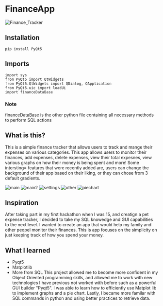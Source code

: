 # FinanceApp
![Finance_Tracker](https://user-images.githubusercontent.com/59937191/170799233-576fdaf2-6603-4fd1-8966-4b18cb556368.png)


## Installation 
````
pip install PyQt5
```` 

## Imports 
````
import sys
from PyQt5 import QtWidgets
from PyQt5.QtWidgets import QDialog, QApplication
from PyQt5.uic import loadUi
import financeDataBase
````

### Note
financeDataBase is the other python file containing all necessary methods to perform SQL actions 

##  What is this? 
This is a simple finance tracker that allows users to track and mange their expenses on various categories. This app allows users to monitor their finances, add expenses, delete expenses, view their total expesnes, view various graphs on how their money is being spent and more! Some intersting= features that were recently added are, users can change the background of their app based on their liking, or they can chose from 3 default gradients. 

![main](https://user-images.githubusercontent.com/59937191/170799097-222e8b83-f73c-4e41-b2bd-a520af125cb4.png)
![main2](https://user-images.githubusercontent.com/59937191/170799105-27d18519-69a4-4abb-ac4c-18d4446b27ce.png)
![settings](https://user-images.githubusercontent.com/59937191/170799166-4a884a29-2587-4d24-a704-1e04c4f9cbb9.png)
![other](https://user-images.githubusercontent.com/59937191/170799111-04ff05df-2af9-4df1-aec7-67b675b66bbe.png)
![piechart](https://user-images.githubusercontent.com/59937191/170799112-7f760048-b9a3-417e-8268-8b46f3cd6f91.png)

## Inspiration 
After taking part in my first hackathon when I was 15, and creatign a pet expense tracker, I decided to take my SQL knowedge and GUI capabilities to the next level. I wanted to create an app that would help my family and other peopel monitor their finances. This is app focuses on the simplicity on just keeping track of how you spend your money. 

## What I learned 
- Pyqt5
- Matplotlib 
- More from SQL
This project allowed me to become more confident in my Object Oriented programming skills, and allowed me to work with new technologies I have previous not worked with before such as a powerful GUI builder "Pyqt5". I was able to learn how to efficiently use Matplot lib to implement graphs and a pie chart. Lastly, I became more familar with SQL commands in python and using better practices to retrieve data. 
